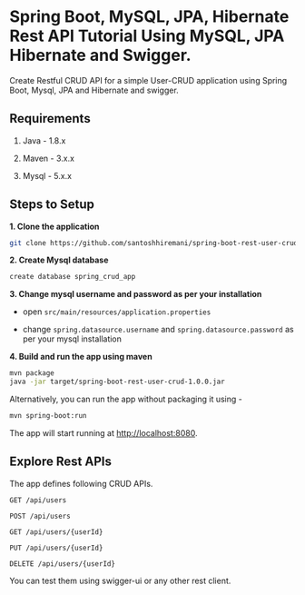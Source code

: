 # Spring Boot, MySQL, JPA, Hibernate Rest API Tutorial Using MySQL, JPA Hibernate and Swigger.

Create Restful CRUD API for a simple User-CRUD application using Spring Boot, Mysql, JPA and Hibernate and swigger.

## Requirements

1. Java - 1.8.x

2. Maven - 3.x.x

3. Mysql - 5.x.x

## Steps to Setup

**1. Clone the application**

```bash
git clone https://github.com/santoshhiremani/spring-boot-rest-user-crud-tutorial-1.git
```

**2. Create Mysql database**
```bash
create database spring_crud_app
```

**3. Change mysql username and password as per your installation**

+ open `src/main/resources/application.properties`

+ change `spring.datasource.username` and `spring.datasource.password` as per your mysql installation

**4. Build and run the app using maven**

```bash
mvn package
java -jar target/spring-boot-rest-user-crud-1.0.0.jar
```

Alternatively, you can run the app without packaging it using -

```bash
mvn spring-boot:run
```

The app will start running at <http://localhost:8080>.

## Explore Rest APIs

The app defines following CRUD APIs.

    GET /api/users
    
    POST /api/users
    
    GET /api/users/{userId}
    
    PUT /api/users/{userId}
    
    DELETE /api/users/{userId}

You can test them using swigger-ui or any other rest client.

